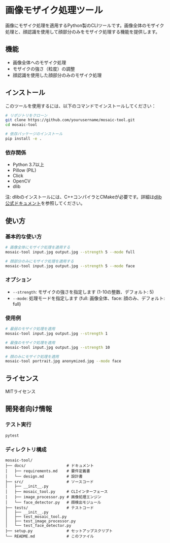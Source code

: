 # 画像モザイク処理ツール

画像にモザイク処理を適用するPython製のCLIツールです。画像全体のモザイク処理と、顔認識を使用して顔部分のみをモザイク処理する機能を提供します。

## 機能

- 画像全体へのモザイク処理
- モザイクの強さ（粒度）の調整
- 顔認識を使用した顔部分のみのモザイク処理

## インストール

このツールを使用するには、以下のコマンドでインストールしてください：

```bash
# リポジトリをクローン
git clone https://github.com/yourusername/mosaic-tool.git
cd mosaic-tool

# 依存パッケージのインストール
pip install -e .
```

### 依存関係

- Python 3.7以上
- Pillow (PIL)
- Click
- OpenCV
- dlib

注: dlibのインストールには、C++コンパイラとCMakeが必要です。詳細は[dlib公式ドキュメント](https://github.com/davisking/dlib)を参照してください。

## 使い方

### 基本的な使い方

```bash
# 画像全体にモザイク処理を適用する
mosaic-tool input.jpg output.jpg --strength 5 --mode full

# 顔部分のみにモザイク処理を適用する
mosaic-tool input.jpg output.jpg --strength 5 --mode face
```

### オプション

- `--strength`: モザイクの強さを指定します (1-10の整数、デフォルト: 5)
- `--mode`: 処理モードを指定します (full: 画像全体、face: 顔のみ、デフォルト: full)

### 使用例

```bash
# 最弱のモザイク処理を適用
mosaic-tool input.jpg output.jpg --strength 1

# 最強のモザイク処理を適用
mosaic-tool input.jpg output.jpg --strength 10

# 顔のみにモザイク処理を適用
mosaic-tool portrait.jpg anonymized.jpg --mode face
```

## ライセンス

MITライセンス

## 開発者向け情報

### テスト実行

```bash
pytest
```

### ディレクトリ構成

```
mosaic-tool/
├── docs/                  # ドキュメント
│   ├── requirements.md    # 要件定義書
│   └── design.md          # 設計書
├── src/                   # ソースコード
│   ├── __init__.py        
│   ├── mosaic_tool.py     # CLIインターフェース
│   ├── image_processor.py # 画像処理エンジン
│   └── face_detector.py   # 顔検出モジュール
├── tests/                 # テストコード
│   ├── __init__.py
│   ├── test_mosaic_tool.py
│   ├── test_image_processor.py
│   └── test_face_detector.py
├── setup.py               # セットアップスクリプト
└── README.md              # このファイル
```

